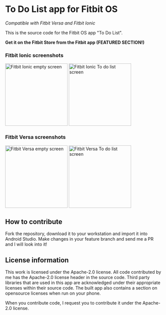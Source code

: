 # To Do List app for Fitbit OS
*Compatible with Fitbit Versa and Fitbit Ionic*

This is the source code for the Fitbit OS app "To Do List".

**Get it on the Fitbit Store from the Fitbit app (FEATURED SECTION!)**

### Fitbit Ionic screenshots
<img src="https://raw.githubusercontent.com/abhijitvalluri/fitbit-todo-list/master/docs/ionic_empty.png" width=200 alt="Fitbit Ionic empty screen" title="Fitbit Ionic empty screen"> <img src="https://raw.githubusercontent.com/abhijitvalluri/fitbit-todo-list/master/docs/ionic_list.png" width=200 alt="Fitbit Ionic To do list screen" title="Fitbit Ionic To do list screen">
<br />
### Fitbit Versa screenshots
<img src="https://raw.githubusercontent.com/abhijitvalluri/fitbit-todo-list/master/docs/versa_empty.png" width=200 alt="Fitbit Versa empty screen" title="Fitbit Versa empty screen"> <img src="https://raw.githubusercontent.com/abhijitvalluri/fitbit-todo-list/master/docs/versa_list.png" width=200 alt="Fitbit Versa To do list screen" title="Fitbit Versa To do list screen">

## How to contribute
Fork the repository, download it to your workstation and import it into Android Studio. Make changes in your feature branch and send me a PR and I will look into it!

## License information
This work is licensed under the Apache-2.0 license. All code contributed by me has the Apache-2.0 license header in the source code. Third party libraries that are used in this app are acknowledged under their appropriate licenses within their source code. The built app also contains a section on opensource licenses when run on your phone.

When you contribute code, I request you to contribute it under the Apache-2.0 license.
